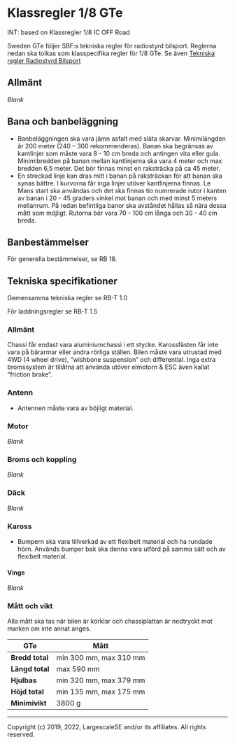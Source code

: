 
# Klassregler 1/8 GTe
INT: based on Klassregler 1/8 IC OFF Road

Sweden GTe följer SBF:s tekniska regler för radiostyrd bilsport. Reglerna nedan ska
tolkas som klasspecifika regler för 1/8 GTe. Se även [Tekniska regler Radiostyrd Bilsport](https://www.sbf.se/Regler/Radiostyrdbilsport/)

## Allmänt
*Blank*
## Bana och banbeläggning
- Banbeläggningen ska vara jämn asfalt med släta skarvar. Minimilängden är 200 meter (240 – 300 rekommenderas). Banan ska begränsas av kantlinjer som måste vara 8 - 10 cm breda och antingen vita eller gula. Minimibredden på banan mellan kantlinjerna ska vara 4 meter och max bredden 6,5 meter. Det bör finnas minst en raksträcka på ca 45 meter. 
- En streckad linje kan dras mitt i banan på raksträckan för att banan ska synas bättre. I kurvorna får inga linjer utöver kantlinjerna finnas. Le Mans start ska användas och det ska finnas tio numrerade rutor i kanten av banan i 20 - 45 graders vinkel mot banan och med minst 5 meters mellanrum. På redan befintliga banor ska avståndet hållas så nära dessa mått som möjligt. Rutorna bör vara 70 - 100 cm långa och 30 - 40 cm breda. 

## Banbestämmelser
För generella bestämmelser, se RB 18.
## Tekniska specifikationer
Gemensamma tekniska regler se RB-T 1.0

För laddningsregler se RB-T 1.5

### Allmänt
Chassi får endast vara aluminiumchassi i ett stycke. Karossfästen får inte vara på bärarmar eller andra rörliga ställen. Bilen måste vara utrustad med 4WD (4 wheel drive), “wishbone suspension” och differential. Inga extra bromssystem är tillåtna att använda utöver elmotorn & ESC även kallat “friction brake”.
### Antenn
- Antennen måste vara av böjligt material.
### Motor
*Blank*
### Broms och koppling
*Blank*
### Däck
*Blank*
### Kaross
- Bumpern ska vara tillverkad av ett flexibelt material och ha rundade hörn. Används bumper bak ska denna vara utförd på samma sätt och av flexibelt material.
#### Vinge
*Blank*
### Mått och vikt
Alla mått ska tas när bilen är körklar och chassiplattan är nedtryckt mot marken om inte annat anges.

| GTe                 | Mått                                                                                   |
|---------------------|----------------------------------------------------------------------------------------|
| **Bredd total** | min 300 mm, max 310 mm |
| **Längd total** | max 590 mm |
| **Hjulbas** | min 320 mm, max 379 mm |
| **Höjd total**  | min 135 mm, max 175 mm |
| **Minimivikt** | 3800 g |

---
Copyright (c) 2019, 2022, LargescaleSE and/or its affiliates. All rights reserved.
